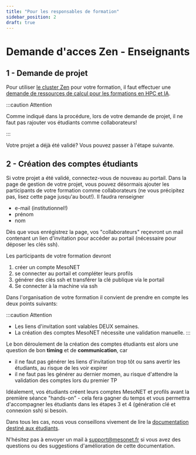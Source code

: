 ```yaml
---
title: "Pour les responsables de formation"
sidebar_position: 2
draft: true
---
```


# Demande d'acces Zen - Enseignants

## 1 - Demande de projet

Pour utiliser [le cluster Zen](/code_form/zen/description) pour votre formation, il faut effectuer une [demande de ressources de calcul pour les formations en HPC et IA](/acces/courses).

:::caution Attention

Comme indiqué dans la procédure, lors de votre demande de projet, il ne faut pas rajouter vos étudiants comme collaborateurs!

:::


Votre projet a déjà été validé? Vous pouvez passer à l'étape suivante.


## 2 - Création des comptes étudiants

Si votre projet a été validé, connectez-vous de nouveau au portail.
Dans la page de gestion de votre projet, vous pouvez désormais ajouter les participants de votre formation comme collaborateurs (ne vous précipitez pas, lisez cette page jusqu'au bout!). Il faudra renseigner

- e-mail (institutionnel!)
- prénom
- nom

Dès que vous enrégistrez la page, vos "collaborateurs" reçevront un mail contenant un lien d'invitation pour accéder au portail (nécessaire pour déposer les clés ssh).

Les participants de votre formation devront
1. créer un compte MesoNET
2. se connecter au portail et compléter leurs profils
3. générer des clés ssh et transférer la clé publique via le portail
4. Se connecter à la machine via ssh

Dans l'organisation de votre formation il convient de prendre en compte les deux points suivants:

:::caution Attention
- Les liens d'invitation sont valables DEUX semaines.
- La création des comptes MesoNET nécessite une validation manuelle.
:::

Le bon déroulement de la création des comptes étudiants est alors une question de bon **timing** et de **communication**, car
- il ne faut pas générer les liens d'invitation trop tôt ou sans avertir les étudiants, au risque de les voir expirer
- il ne faut pas les générer au dernier momen, au risque d'attendre la validation des comptes lors du premier TP

Idéalement, vos étudiants créent leurs comptes MesoNET et profils avant la première séance "hands-on" - cela fera gagner du temps et vous permettra d'accompagner les étudiants dans les étapes 3 et 4 (génération clé et connexion ssh) si besoin.

Dans tous les cas, nous vous conseillons vivement de lire la [documentation destiné aux étudiants](/code_form/zen/acces/acces_etu).

N'hésitez pas à envoyer un mail à [support@mesonet.fr](mailto:support@mesonet.fr) si vous avez des questions ou des suggestions d'amélioration de cette documentation.
